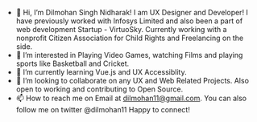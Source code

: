 - 👋 Hi, I’m Dilmohan Singh Nidharak! I am UX Designer and Developer! I have previously worked with Infosys Limited and also been a part of web development Startup - VirtuoSky.
Currently working with a nonprofit Citizen Association for Child Rights and Freelancing on the side.
- 👀 I’m interested in Playing Video Games, watching Films and playing sports like Basketball and Cricket.
- 🌱 I’m currently learning Vue.js and UX Accessiblity.
- 💞️ I’m looking to collaborate on any UX and Web Related Projects. Also open to working and contributing to Open Source.
- 📫 How to reach me on Email at dilmohan11@gmail.com. You can also follow me on twitter @dilmohan11
Happy to connect! 

<!---
dilmohan11/dilmohan11 is a ✨ special ✨ repository because its `README.md` (this file) appears on your GitHub profile.
You can click the Preview link to take a look at your changes.
--->
